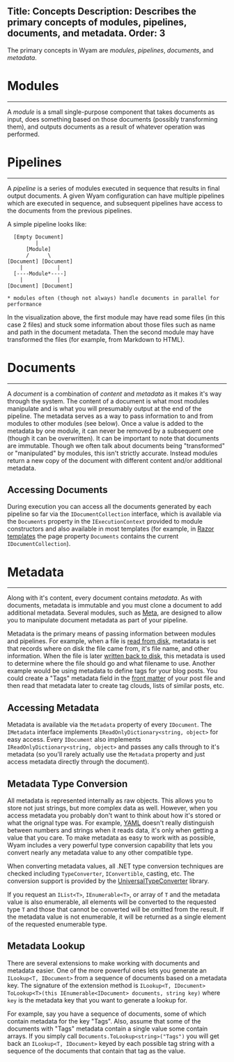 Title: Concepts
Description: Describes the primary concepts of modules, pipelines, documents, and metadata.
Order: 3
---
The primary concepts in Wyam are *modules*, *pipelines*, *documents*, and *metadata*. 

# Modules
---

A *module* is a small single-purpose component that takes documents as input, does something based on those documents (possibly transforming them), and outputs documents as a result of whatever operation was performed.

# Pipelines
---

A *pipeline* is a series of modules executed in sequence that results in final output documents. A given Wyam configuration can have multiple pipelines which are executed in sequence, and subsequent pipelines have access to the documents from the previous pipelines.

A simple pipeline looks like:
```
  [Empty Document]
         |
      [Module]
	  /      \
[Document] [Document]
    |           |
  [----Module*----]
    |           |
[Document] [Document]

* modules often (though not always) handle documents in parallel for performance
```

In the visualization above, the first module may have read some files (in this case 2 files) and stuck some information about those files such as name and path in the document metadata. Then the second module may have transformed the files (for example, from Markdown to HTML).

# Documents
---

A *document* is a combination of *content* and *metadata* as it makes it's way through the system. The content of a document is what most modules manipulate and is what you will presumably output at the end of the pipeline. The metadata serves as a way to pass information to and from modules to other modules (see below). Once a value is added to the metadata by one module, it can never be removed by a subsequent one (though it can be overwritten). It can be important to note that documents are immutable. Though we often talk about documents being "transformed" or "manipulated" by modules, this isn't strictly accurate. Instead modules return a new copy of the document with different content and/or additional metadata.

## Accessing Documents

During execution you can access all the documents generated by each pipeline so far via the `IDocumentCollection` interface, which is available via the `Documents` property in the `IExecutionContext` provided to module constructors and also available in most templates (for example, in [Razor templates](/modules/razor) the page property `Documents` contains the current `IDocumentCollection`).

# Metadata
---

Along with it's content, every document contains *metadata*. As with documents, metadata is immutable and you must clone a document to add additional metadata. Several modules, such as [Meta](/modules/meta), are designed to allow you to manipulate document metadata as part of your pipeline.

Metadata is the primary means of passing information between modules and pipelines. For example, when a file is [read from disk](/modules/readfiles), metadata is set that records where on disk the file came from, it's file name, and other information. When the file is later [written back to disk](/modules/writefiles), this metadata is used to determine where the file should go and what filename to use. Another example would be using metadata to define tags for your blog posts. You could create a "Tags" metadata field in the [front matter](/modules/frontmatter) of your post file and then read that metadata later to create tag clouds, lists of similar posts, etc.

## Accessing Metadata

Metadata is available via the `Metadata` property of every `IDocument`. The `IMetadata` interface implements `IReadOnlyDictionary<string, object>` for easy access. Every `IDocument` also implements `IReadOnlyDictionary<string, object>` and passes any calls through to it's metadata (so you'll rarely actually use the `Metadata` property and just access metadata directly through the document).

## Metadata Type Conversion 

All metadata is represented internally as raw objects. This allows you to store not just strings, but more complex data as well. However, when you access metadata you probably don't want to think about how it's stored or what the orignal type was. For example, [YAML](/modules/yaml) doesn't really distinguish between numbers and strings when it reads data, it's only when getting a value that you care. To make metadata as easy to work with as possible, Wyam includes a very powerful type conversion capability that lets you convert nearly any metadata value to any other compatible type.
    
When converting metadata values, all .NET type conversion techniques are checked including `TypeConverter`, `IConvertible`, casting, etc. The conversion support is provided by the [UniversalTypeConverter](http://www.codeproject.com/Articles/248440/Universal-Type-Converter) library.

If you request an `IList<T>`, `IEnumerable<T>`, or array of `T` and the metadata value is also enumerable, all elements will be converted to the requested type `T` and those that cannot be converted will be omitted from the result. If the metadata value is not enumerable, it will be returned as a single element of the requested enumerable type. 
    
## Metadata Lookup

There are several extensions to make working with documents and metadata easier. One of the more powerful ones lets you generate an `ILookup<T, IDocument>` from a sequence of documents based on a metadata key. The signature of the extension method is `ILookup<T, IDocument> ToLookup<T>(this IEnumerable<IDocument> documents, string key)` where `key` is the metadata key that you want to generate a lookup for.

For example, say you have a sequence of documents, some of which contain metadata for the key "Tags". Also, assume that some of the documents with "Tags" metadata contain a single value some contain arrays. If you simply call `Documents.ToLookup<string>("Tags")` you will get back an `ILookup<T, IDocument>` keyed by each possible tag string with a sequence of the documents that contain that tag as the value.